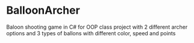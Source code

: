 # BalloonArcher
 Baloon shooting game in C# for OOP class project with 2 different archer options and 3 types of ballons with different color, speed and points
